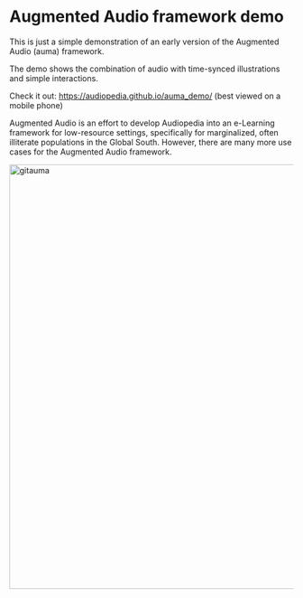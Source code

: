 # Augmented Audio framework demo

This is just a simple demonstration of an early version of the Augmented Audio (auma) framework.

The demo shows the combination of audio with time-synced illustrations and simple interactions.

Check it out: https://audiopedia.github.io/auma_demo/ (best viewed on a mobile phone)

Augmented Audio is an effort to develop Audiopedia into an e-Learning framework for low-resource settings, specifically for marginalized, often illiterate populations in the Global South. However, there are many more use cases for the Augmented Audio framework.


  <img width="752" alt="gitauma" src="https://user-images.githubusercontent.com/32398058/125087221-9dc7cf80-e0cc-11eb-82c2-84225e27f9db.png">




